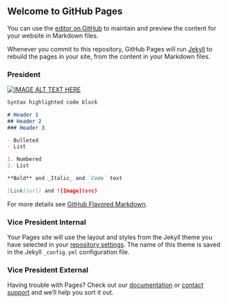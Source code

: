 ## Welcome to GitHub Pages

You can use the [editor on GitHub](https://github.com/TEWH/Election-Website/edit/main/docs/index.md) to maintain and preview the content for your website in Markdown files.

Whenever you commit to this repository, GitHub Pages will run [Jekyll](https://jekyllrb.com/) to rebuild the pages in your site, from the content in your Markdown files.

### President

[![IMAGE ALT TEXT HERE](https://img.youtube.com/vi/YOUTUBE_VIDEO_ID_HERE/0.jpg)](https://youtu.be/WEcx6IOqV84)


```markdown
Syntax highlighted code block

# Header 1
## Header 2
### Header 3

- Bulleted
- List

1. Numbered
2. List

**Bold** and _Italic_ and `Code` text

[Link](url) and ![Image](src)
```

For more details see [GitHub Flavored Markdown](https://guides.github.com/features/mastering-markdown/).

### Vice President Internal

Your Pages site will use the layout and styles from the Jekyll theme you have selected in your [repository settings](https://github.com/TEWH/Election-Website/settings). The name of this theme is saved in the Jekyll `_config.yml` configuration file.

### Vice President External

Having trouble with Pages? Check out our [documentation](https://docs.github.com/categories/github-pages-basics/) or [contact support](https://support.github.com/contact) and we’ll help you sort it out.
